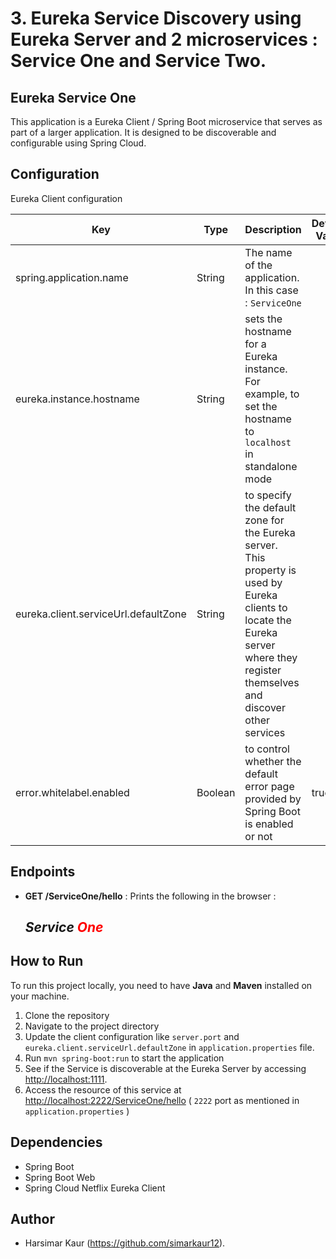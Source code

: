 # 3. Eureka Service Discovery using Eureka Server and 2 microservices : Service One and Service Two.
## Eureka Service One

This application is a Eureka Client / Spring Boot microservice that serves as part of a larger application.
It is designed to be discoverable and configurable using Spring Cloud.

## Configuration

Eureka Client configuration

| Key                                  | Type    | Description                                                                                                                                                                            | Default Value |
|--------------------------------------|---------|----------------------------------------------------------------------------------------------------------------------------------------------------------------------------------------|---------------|
| spring.application.name              | String  | The name of the application. In this case : `ServiceOne`                                                                                                                               |               | 
| eureka.instance.hostname	            | String  | sets the hostname for a Eureka instance. For example, to set the hostname to `localhost` in standalone mode                                                                            |               |
| eureka.client.serviceUrl.defaultZone | String  | to specify the default zone for the Eureka server. <br/>This property is used by Eureka clients to locate the Eureka server where they register themselves and discover other services |               |
| error.whitelabel.enabled             | Boolean | to control whether the default error page provided by Spring Boot is enabled or not                                                                                                    | true          |

## Endpoints

- **GET /ServiceOne/hello** : Prints the following in the browser : <h2><i>Service <font color="red">One</font></i></h2>

## How to Run

To run this project locally, you need to have **Java** and **Maven** installed on your machine.

1. Clone the repository
2. Navigate to the project directory
3. Update the client configuration like `server.port` and `eureka.client.serviceUrl.defaultZone`
   in `application.properties` file.
4. Run `mvn spring-boot:run` to start the application
5. See if the Service is discoverable at the Eureka Server by accessing [http://localhost:1111](http://localhost:1111).
6. Access the resource of this service at [http://localhost:2222/ServiceOne/hello](http://localhost:2222/ServiceOne/hello) ( `2222` port as mentioned
   in `application.properties` )

## Dependencies

- Spring Boot
- Spring Boot Web
- Spring Cloud Netflix Eureka Client

## Author

- Harsimar Kaur (https://github.com/simarkaur12).
